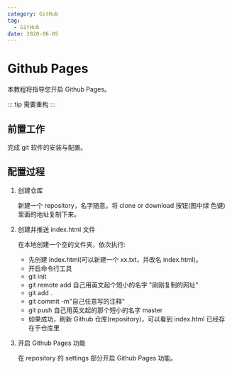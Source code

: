 ```yaml
---
category: GitHub
tag:
  - GitHub
date: 2020-06-05
---
```


# Github Pages

本教程将指导您开启 Github Pages。

::: tip
需要重构
:::

## 前置工作

完成 git 软件的安装与配置。

## 配置过程

1. 创建仓库

   新建一个 repository，名字随意。将 clone or download 按钮(图中绿 色键)里面的地址复制下来。

2. 创建并推送 index.html 文件

   在本地创建一个空的文件夹，依次执行:

   - 先创建 index.html(可以新建一个 xx.txt，并改名 index.html)。
   - 开启命令行工具
   - git init
   - git remote add 自己用英文起个短小的名字 "刚刚复制的网址"
   - git add .
   - git commit -m"自己任意写的注释"
   - git push 自己用英文起的那个短小的名字 master
   - 如果成功，刷新 Github 仓库(repository)，可以看到 index.html 已经存在于仓库里

3. 开启 Github Pages 功能

   在 repository 的 settings 部分开启 Github Pages 功能。
